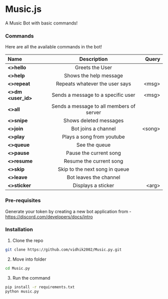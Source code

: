 # Music.js
A Music Bot with basic commands!

### Commands

Here are all the available commands in the bot!


|      Name      |              Description                   | Query        |
|:---------------|:------------------------------------------:|-------------:|
|  **<>hello**   |            Greets the User                 |              |
|  **<>help**    |            Shows the help message          |              |
|  **<>repeat**  |      Repeats whatever the user says        |  \<msg>      |      
|**<>dm <user_id>**|     Sends a message to a specific user   |  \<msg>      |
|  **<>all**     |  Sends a message to all members of server  |              | 
|  **<>snipe**   |        Shows deleted messages              |              |
|  **<>join**    |         Bot joins a channel                |  \<song>     |
|  **<>play**    |        Plays a song from youtube           |              |
|  **<>queue**   |             See the queue                  |              |
|  **<>pause**   |         Pause the current song             |              |
|  **<>resume**  |        Resume the current song             |              |
|  **<>skip**    |        Skip to the next song in queue      |              |
|  **<>leave**   |         Bot leaves the channel             |              |
|  **<>sticker** |           Displays a sticker               |  \<arg>      


### Pre-requisites
Generate your token by creating a new bot application from - https://discord.com/developers/docs/intro

### Installation

1. Clone the repo
```sh
git clone https://github.com/vidhik2002/Music.py.git
```
2. Move into folder
```sh
cd Music.py
```
3. Run the command
```sh
pip install -r requirements.txt
python music.py
```

